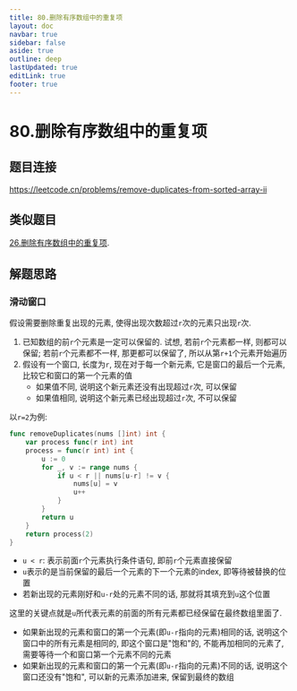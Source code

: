 ```yaml
---
title: 80.删除有序数组中的重复项
layout: doc
navbar: true
sidebar: false
aside: true
outline: deep
lastUpdated: true
editLink: true
footer: true
---
```


# 80.删除有序数组中的重复项

## 题目连接

https://leetcode.cn/problems/remove-duplicates-from-sorted-array-ii

## 类似题目

[26.删除有序数组中的重复项](/leetcode/26).

## 解题思路

### 滑动窗口

假设需要删除重复出现的元素, 使得出现次数超过`r`次的元素只出现`r`次.

1. 已知数组的前`r`个元素是一定可以保留的. 试想, 若前`r`个元素都一样, 则都可以保留; 若前`r`个元素都不一样, 那更都可以保留了, 所以从第`r+1`个元素开始遍历
2. 假设有一个窗口, 长度为`r`, 现在对于每一个新元素, 它是窗口的最后一个元素, 比较它和窗口的第一个元素的值
    - 如果值不同, 说明这个新元素还没有出现超过`r`次, 可以保留
    - 如果值相同, 说明这个新元素已经出现超过`r`次, 不可以保留

以`r=2`为例:

```go
func removeDuplicates(nums []int) int {
	var process func(r int) int
	process = func(r int) int {
		u := 0
		for _, v := range nums {
			if u < r || nums[u-r] != v {
				nums[u] = v
				u++
			}
		}
		return u
	}
	return process(2)
}
```

- `u < r`: 表示前面`r`个元素执行条件语句, 即前`r`个元素直接保留
- `u`表示的是当前保留的最后一个元素的下一个元素的index, 即等待被替换的位置
- 若新出现的元素刚好和`u-r`处的元素不同的话, 那就将其填充到`u`这个位置

这里的关键点就是`u`所代表元素的前面的所有元素都已经保留在最终数组里面了. 
- 如果新出现的元素和窗口的第一个元素(即`u-r`指向的元素)相同的话, 说明这个窗口中的所有元素是相同的, 即这个窗口是"饱和"的, 不能再加相同的元素了, 需要等待一个和窗口第一个元素不同的元素
- 如果新出现的元素和窗口的第一个元素(即`u-r`指向的元素)不同的话, 说明这个窗口还没有"饱和", 可以新的元素添加进来, 保留到最终的数组